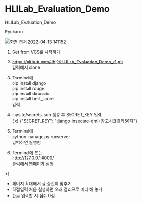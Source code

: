# HLILab_Evaluation_Demo
HLILab_Evaluation_Demo

Pycharm

![화면 캡처 2022-04-13 141152](https://user-images.githubusercontent.com/50137851/163105666-d975d5a9-6f46-4015-bd12-92cf726cc163.png)

1) Get from VCS로 시작하기

2) https://github.com/Jhj9/HLILab_Evaluation_Demo_v1.git <br>
입력해서 clone<br>

3) Terminal에<br> 
  pip install django <br>
  pip install rouge <br>
  pip install datasets <br>
  pip install bert_score <br>
입력

4) mysite/secrets.json 생성 후 SECRET_KEY 입력 <br>
  Ex) {"SECRET_KEY": "django-insecure-dml=장고시크릿키50자"} 

5) Terminal에  
  python manage.py runserver <br>
입력하면 실행됨

6) Terminal에 뜨는 <br>
  http://127.0.0.1:8000/ <br>
클릭해서 웹페이지 실행

+)
  - 페이지 확대해서 글 중간에 맞추기 <br>
  - 직접입력 처음 실행하면 오래 걸리므로 미리 해 놓기
  - 한글 입력할 시 점수 0점
